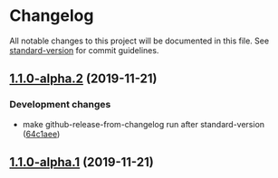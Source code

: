 # Changelog

All notable changes to this project will be documented in this file. See [standard-version](https://github.com/conventional-changelog/standard-version) for commit guidelines.

## [1.1.0-alpha.2](https://github.com/myparcelnl/eslint-config/compare/v1.1.0-alpha.1...v1.1.0-alpha.2) (2019-11-21)


### Development changes

* make github-release-from-changelog run after standard-version ([64c1aee](https://github.com/myparcelnl/eslint-config/commit/64c1aeeb4264f7d0478e0da5dcc626961a23268e))

## [1.1.0-alpha.1](https://github.com/myparcelnl/eslint-config/compare/v1.1.0-alpha.0...v1.1.0-alpha.1) (2019-11-21)
